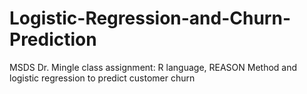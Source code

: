 # Logistic-Regression-and-Churn-Prediction
MSDS Dr. Mingle class assignment: R language, REASON Method and logistic regression to predict customer churn
